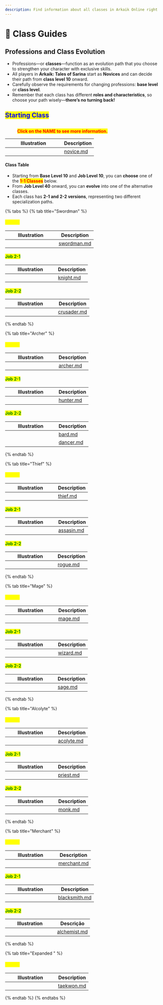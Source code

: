 ```yaml
---
description: Find information about all classes in Arkaik Online right here!
---
```


# 📗 Class Guides

## **Professions and Class Evolution**

* Professions—or **classes**—function as an evolution path that you choose to strengthen your character with exclusive skills.
* All players in **Arkaik: Tales of Sarina** start as **Novices** and can decide their path from **class level 10** onward.
* Carefully observe the requirements for changing professions: **base level** or **class level**.
* Remember that each class has different **roles and characteristics**, so choose your path wisely—**there’s no turning back!**

## <mark style="color:blue;">**Starting Class**</mark>

<figure><img src="../../.gitbook/assets/0000000.gif" alt=""><figcaption><p><mark style="color:red;"><strong>Click on the NAME to see more information.</strong></mark></p></figcaption></figure>

<table><thead><tr><th width="170">Illustration</th><th data-type="content-ref">Description</th></tr></thead><tbody><tr><td><img src="../../.gitbook/assets/100px-Aprendizessprite (1).png" alt=""></td><td><a href="novice.md">novice.md</a></td></tr></tbody></table>

#### **Class Table**

* Starting from **Base Level 10** and **Job Level 10**, you can **choose** one of the <mark style="color:red;">**1-1 Classes**</mark> below.
* From **Job Level 40** onward, you can **evolve** into one of the alternative classes.
* Each class has **2-1 and 2-2 versions**, representing two different specialization paths.

{% tabs %}
{% tab title="Swordman" %}
#### <mark style="color:yellow;">Job 1-1</mark>

<table><thead><tr><th width="152">Illustration</th><th data-type="content-ref">Description</th></tr></thead><tbody><tr><td><img src="../../.gitbook/assets/100px-Espadachinssprite.png" alt="" data-size="original"></td><td><a href="swordman.md">swordman.md</a></td></tr></tbody></table>

#### <mark style="color:green;">Job 2-1</mark>

<table><thead><tr><th width="150">Illustration</th><th data-type="content-ref">Description</th></tr></thead><tbody><tr><td><img src="../../.gitbook/assets/100px-Cavaleirossprite.png" alt=""></td><td><a href="knight.md">knight.md</a></td></tr></tbody></table>

#### <mark style="color:green;">Job 2-2</mark>

<table><thead><tr><th width="150">Illustration</th><th data-type="content-ref">Description</th></tr></thead><tbody><tr><td><img src="../../.gitbook/assets/100px-Templáriossprite.png" alt=""></td><td><a href="crusader.md">crusader.md</a></td></tr></tbody></table>
{% endtab %}

{% tab title="Archer" %}
#### <mark style="color:yellow;">Job 1-1</mark>

<table><thead><tr><th width="152">Illustration</th><th data-type="content-ref">Description</th></tr></thead><tbody><tr><td><img src="../../.gitbook/assets/100px-Arqueirossprite.png" alt=""></td><td><a href="archer.md">archer.md</a></td></tr></tbody></table>

#### <mark style="color:green;">Job 2-1</mark>

<table><thead><tr><th width="152">Illustration</th><th data-type="content-ref">Description</th></tr></thead><tbody><tr><td><img src="../../.gitbook/assets/100px-Caçadoressprite.png" alt=""></td><td><a href="hunter.md">hunter.md</a></td></tr></tbody></table>

#### <mark style="color:green;">Job 2-2</mark>

<table><thead><tr><th width="152">Illustration</th><th data-type="content-ref">Description</th></tr></thead><tbody><tr><td><img src="../../.gitbook/assets/100px-Bardossprite.png" alt=""></td><td><a href="bard.md">bard.md</a></td></tr><tr><td><img src="../../.gitbook/assets/100px-Odaliscassprite.png" alt=""></td><td><a href="dancer.md">dancer.md</a></td></tr></tbody></table>
{% endtab %}

{% tab title="Thief" %}
#### <mark style="color:yellow;">Job 1-1</mark>

<table><thead><tr><th width="150">Illustration</th><th data-type="content-ref">Description</th></tr></thead><tbody><tr><td><img src="../../.gitbook/assets/100px-Gatunossprite.png" alt=""></td><td><a href="thief.md">thief.md</a></td></tr></tbody></table>

#### <mark style="color:green;">Job 2-1</mark>

<table><thead><tr><th width="151">Illustration</th><th data-type="content-ref">Description</th></tr></thead><tbody><tr><td><img src="../../.gitbook/assets/100px-Mercenáriossprite.png" alt=""></td><td><a href="assasin.md">assasin.md</a></td></tr></tbody></table>

#### <mark style="color:green;">Job 2-2</mark>

<table><thead><tr><th width="149">Illustration</th><th data-type="content-ref">Description</th></tr></thead><tbody><tr><td><img src="../../.gitbook/assets/100px-Arruaceirossprite.png" alt=""></td><td><a href="rogue.md">rogue.md</a></td></tr></tbody></table>
{% endtab %}

{% tab title="Mage" %}
#### <mark style="color:yellow;">Job 1-1</mark>

<table><thead><tr><th width="151">Illustration</th><th data-type="content-ref">Description</th></tr></thead><tbody><tr><td><img src="../../.gitbook/assets/100px-Magossprite.png" alt=""></td><td><a href="mage.md">mage.md</a></td></tr></tbody></table>

#### <mark style="color:green;">Job 2-1</mark>

<table><thead><tr><th width="150">Illustration</th><th data-type="content-ref">Description</th></tr></thead><tbody><tr><td><img src="../../.gitbook/assets/100px-Bruxossprite.png" alt=""></td><td><a href="wizard.md">wizard.md</a></td></tr></tbody></table>

#### <mark style="color:green;">Job 2-2</mark>

<table><thead><tr><th width="149">Illustration</th><th data-type="content-ref">Description</th></tr></thead><tbody><tr><td><img src="../../.gitbook/assets/100px-Sábiossprite.png" alt=""></td><td><a href="sage.md">sage.md</a></td></tr></tbody></table>
{% endtab %}

{% tab title="Alcolyte" %}
#### <mark style="color:yellow;">Job 1-1</mark>

<table><thead><tr><th width="150">Illustration</th><th data-type="content-ref">Description</th></tr></thead><tbody><tr><td><img src="../../.gitbook/assets/100px-Noviçossprite.png" alt=""></td><td><a href="acolyte.md">acolyte.md</a></td></tr></tbody></table>

#### <mark style="color:green;">Job 2-1</mark>

<table><thead><tr><th width="150">Illustration</th><th data-type="content-ref">Description</th></tr></thead><tbody><tr><td><img src="../../.gitbook/assets/100px-Sacerdotessprite.png" alt=""></td><td><a href="priest.md">priest.md</a></td></tr></tbody></table>

#### <mark style="color:green;">Job 2-2</mark>

<table><thead><tr><th width="151">Illustration</th><th data-type="content-ref">Description</th></tr></thead><tbody><tr><td><img src="../../.gitbook/assets/100px-Mongessprite.png" alt=""></td><td><a href="monk.md">monk.md</a></td></tr></tbody></table>
{% endtab %}

{% tab title="Merchant" %}
#### <mark style="color:yellow;">Job 1-1</mark>

<table><thead><tr><th width="151">Illustration</th><th data-type="content-ref">Description</th></tr></thead><tbody><tr><td><img src="../../.gitbook/assets/100px-Mercadoressprite.png" alt=""></td><td><a href="merchant.md">merchant.md</a></td></tr></tbody></table>

#### <mark style="color:green;">Job 2-1</mark>

<table><thead><tr><th width="150">Illustration</th><th data-type="content-ref">Description</th></tr></thead><tbody><tr><td><img src="../../.gitbook/assets/100px-Ferreirossprite.png" alt=""></td><td><a href="blacksmith.md">blacksmith.md</a></td></tr></tbody></table>

#### <mark style="color:green;">Job 2-2</mark>

<table><thead><tr><th width="147">Illustration</th><th data-type="content-ref">Descrição</th></tr></thead><tbody><tr><td><img src="../../.gitbook/assets/100px-Alquimistassprite.png" alt=""></td><td><a href="alchemist.md">alchemist.md</a></td></tr></tbody></table>
{% endtab %}

{% tab title="Expanded " %}
#### <mark style="color:yellow;">Job 1-1</mark>

<table><thead><tr><th width="150">Illustration</th><th data-type="content-ref">Description</th></tr></thead><tbody><tr><td><img src="../../.gitbook/assets/100px-Taekwonssprite.png" alt=""></td><td><a href="taekwon.md">taekwon.md</a></td></tr></tbody></table>
{% endtab %}
{% endtabs %}
